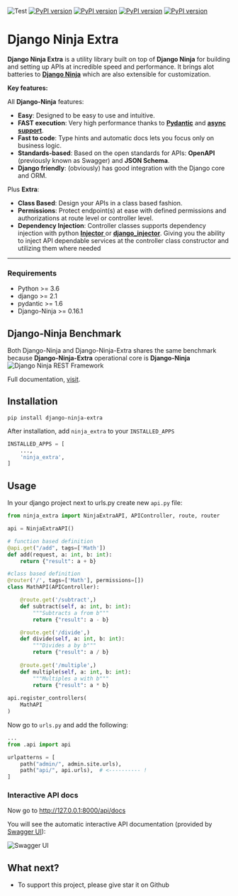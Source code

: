 ![Test](https://github.com/eadwinCode/django-ninja-extra/workflows/Test/badge.svg)
[![PyPI version](https://badge.fury.io/py/django-ninja-extra.svg)](https://badge.fury.io/py/django-ninja-extra)
[![PyPI version](https://img.shields.io/pypi/v/django-ninja-extra.svg)](https://pypi.python.org/pypi/django-ninja-extra)
[![PyPI version](https://img.shields.io/pypi/pyversions/django-ninja-extra.svg)](https://pypi.python.org/pypi/django-ninja-extra)
[![PyPI version](https://img.shields.io/pypi/djversions/django-ninja-extra.svg)](https://pypi.python.org/pypi/django-ninja-extra)

# Django Ninja Extra

**Django Ninja Extra** is a utility library built on top of **Django Ninja** for building and setting up APIs at incredible speed and performance. It brings alot batteries to [**Django Ninja**](https://django-ninja.rest-framework.com) which are also extensible for customization.

**Key features:**

All **Django-Ninja** features:

- **Easy**: Designed to be easy to use and intuitive.
- **FAST execution**: Very high performance thanks to **<a href="https://pydantic-docs.helpmanual.io" target="_blank">Pydantic</a>** and **<a href="/async-support/">async support</a>**.
- **Fast to code**: Type hints and automatic docs lets you focus only on business logic.
- **Standards-based**: Based on the open standards for APIs: **OpenAPI** (previously known as Swagger) and **JSON Schema**.
- **Django friendly**: (obviously) has good integration with the Django core and ORM.

Plus **Extra**:

- **Class Based**: Design your APIs in a class based fashion.
- **Permissions**: Protect endpoint(s) at ease with defined permissions and authorizations at route level or controller level.
- **Dependency Injection**: Controller classes supports dependency injection with python [**Injector** ](https://injector.readthedocs.io/en/latest/) or [**django_injector**](https://github.com/blubber/django_injector). Giving you the ability to inject API dependable services at the controller class constructor and utilizing them where needed

---

### Requirements
- Python >= 3.6
- django >= 2.1 
- pydantic >= 1.6 
- Django-Ninja >= 0.16.1

## Django-Ninja Benchmark
Both Django-Ninja and Django-Ninja-Extra shares the same benchmark because **Django-Ninja-Extra** operational core is **Django-Ninja**
![Django Ninja REST Framework](images/benchmark.png)

Full documentation, [visit](https://eadwincode.github.io/django-ninja-extra/).

## Installation

```
pip install django-ninja-extra
```
After installation, add `ninja_extra` to your `INSTALLED_APPS`

```Python 
INSTALLED_APPS = [
    ...,
    'ninja_extra',
]
```

## Usage

In your django project next to urls.py create new `api.py` file:

```Python
from ninja_extra import NinjaExtraAPI, APIController, route, router

api = NinjaExtraAPI()

# function based definition
@api.get("/add", tags=['Math'])
def add(request, a: int, b: int):
    return {"result": a + b}

#class based definition
@router('/', tags=['Math'], permissions=[])
class MathAPI(APIController):

    @route.get('/subtract',)
    def subtract(self, a: int, b: int):
        """Subtracts a from b"""
        return {"result": a - b}

    @route.get('/divide',)
    def divide(self, a: int, b: int):
        """Divides a by b"""
        return {"result": a / b}
    
    @route.get('/multiple',)
    def multiple(self, a: int, b: int):
        """Multiples a with b"""
        return {"result": a * b}
    
api.register_controllers(
    MathAPI
)
```

Now go to `urls.py` and add the following:

```Python
...
from .api import api

urlpatterns = [
    path("admin/", admin.site.urls),
    path("api/", api.urls),  # <---------- !
]
```

### Interactive API docs

Now go to <a href="http://127.0.0.1:8000/api/docs" target="_blank">http://127.0.0.1:8000/api/docs</a>

You will see the automatic interactive API documentation (provided by <a href="https://github.com/swagger-api/swagger-ui" target="_blank">Swagger UI</a>):

![Swagger UI](images/ui_swagger_preview_readme.gif)
## What next?
- To support this project, please give star it on Github
